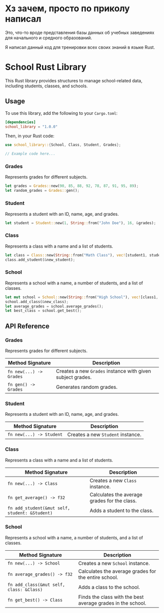 # Хз зачем, просто по приколу написал

Это, что-то вроде представления базы данных об учебных заведениях для начального и средного образований.

Я написал данный код для тренировки всех своих знаний в языке Rust.

# School Rust Library

This Rust library provides structures to manage school-related data, including students, classes, and schools.

## Usage

To use this library, add the following to your `Cargo.toml`:

```toml
[dependencies]
school_library = "1.0.0"
```

Then, in your Rust code:

```rust
use school_library::{School, Class, Student, Grades};

// Example code here...
```

### Grades

Represents grades for different subjects.

```rust
let grades = Grades::new(90, 85, 88, 92, 78, 87, 91, 95, 89);
let random_grades = Grades::gen();
```

### Student

Represents a student with an ID, name, age, and grades.

```rust
let student = Student::new(1, String::from("John Doe"), 16, &grades);
```

### Class

Represents a class with a name and a list of students.

```rust
let class = Class::new(String::from("Math Class"), vec![student1, student2]);
class.add_student(&new_student);
```

### School

Represents a school with a name, a number of students, and a list of classes.

```rust
let mut school = School::new(String::from("High School"), vec![class1, class2]);
school.add_class(&new_class);
let average_grades = school.average_grades();
let best_class = school.get_best();
```

## API Reference

### Grades

Represents grades for different subjects.

| Method Signature        | Description                                                |
| ----------------------- | ---------------------------------------------------------- |
| `fn new(...) -> Grades` | Creates a new `Grades` instance with given subject grades. |
| `fn gen() -> Grades`    | Generates random grades.                                   |

### Student

Represents a student with an ID, name, age, and grades.

| Method Signature         | Description                       |
| ------------------------ | --------------------------------- |
| `fn new(...) -> Student` | Creates a new `Student` instance. |

### Class

Represents a class with a name and a list of students.

| Method Signature                               | Description                                  |
| ---------------------------------------------- | -------------------------------------------- |
| `fn new(...) -> Class`                         | Creates a new `Class` instance.              |
| `fn get_average() -> f32`                      | Calculates the average grades for the class. |
| `fn add_student(&mut self, student: &Student)` | Adds a student to the class.                 |

### School

Represents a school with a name, a number of students, and a list of classes.

| Method Signature                         | Description                                                 |
| ---------------------------------------- | ----------------------------------------------------------- |
| `fn new(...) -> School`                  | Creates a new `School` instance.                            |
| `fn average_grades() -> f32`             | Calculates the average grades for the entire school.        |
| `fn add_class(&mut self, class: &Class)` | Adds a class to the school.                                 |
| `fn get_best() -> Class`                 | Finds the class with the best average grades in the school. |
